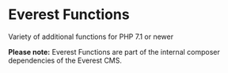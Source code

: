 # Everest Functions
Variety of additional functions for PHP 7.1 or newer

**Please note:** Everest Functions are part of the internal composer dependencies of the Everest CMS.